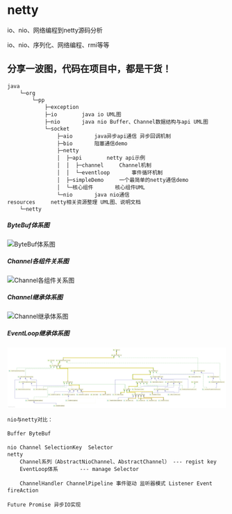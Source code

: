 # netty
io、nio、网络编程到netty源码分析

io、nio、序列化、网络编程、rmi等等

## 分享一波图，代码在项目中，都是干货！  

    java
        └─org
            └─pp
                ├─exception
                ├─io        java io UML图
                ├─nio       java nio Buffer、Channel数据结构与api UML图
                └─socket
                    ├─aio       java异步api通信 异步回调机制
                    ├─bio       阻塞通信demo
                    ├─netty     
                    │  ├─api        netty api示例
                    │  │  ├─channel     Channel机制
                    │  │  └─eventloop       事件循环机制
                    │  ├─simpleDemo     一个最简单的netty通信demo
                    │  └─核心组件       核心组件UML
                    └─nio       java nio通信
    resources     netty相关资源整理 UML图、说明文档
        └─netty

##### ByteBuf体系图
![ByteBuf体系图](/org/pp/socket/netty/api/bytebuf/AbstractByteBuf.png "这就是你想看的图")  
##### Channel各组件关系图
![Channel各组件关系图](/org/pp/socket/netty/api/channel/Channel组件关系图.png "这就是你想看的图")  
##### Channel继承体系图
![Channel继承体系图](/org/pp/socket/netty/核心组件/Channel继承体系图.png "这就是你想看的图")  
##### EventLoop继承体系图
![EventLoop继承体系图](/src/main/java/org/pp/socket/netty/核心组件/EventExecutorGroup.png "这就是你想看的图")   

    nio与netty对比：
    
    Buffer ByteBuf
    
    nio Channel SelectionKey  Selector
    netty 
        Channel系列（AbstractNioChannel、AbstractChannel） --- regist key
        EventLoop体系       --- manage Selector
        
        ChannelHandler ChannelPipeline 事件驱动 监听器模式 Listener Event fireAction
        
    Future Promise 异步IO实现